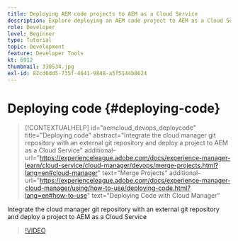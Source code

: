 ```yaml
---
title: Deploying AEM code projects to AEM as a Cloud Service
description: Explore deploying an AEM code project to AEM as a Cloud Service using Cloud Manager.
role: Developer
level: Beginner
type: Tutorial
topic: Development
feature: Developer Tools
kt: 6912
thumbnail: 330534.jpg
exl-id: 82cd6dd5-735f-4641-9848-a5f5144b8624
---
```

# Deploying code {#deploying-code}

>[!CONTEXTUALHELP]
>id="aemcloud_devops_deploycode"
>title="Deploying code"
>abstract="Integrate the cloud manager git repository with an external git repository and deploy a project to AEM as a Cloud Service"
>additional-url="https://experienceleague.adobe.com/docs/experience-manager-learn/cloud-service/cloud-manager/devops/merge-projects.html?lang=en#cloud-manager" text="Merge Projects"
>additional-url="https://experienceleague.adobe.com/docs/experience-manager-cloud-manager/using/how-to-use/deploying-code.html?lang=en#how-to-use" text="Deploying Code with Cloud Manager"

Integrate the cloud manager git repository with an external git repository and deploy a project to AEM as a Cloud Service

>[!VIDEO](https://video.tv.adobe.com/v/330534?quality=12&learn=on)

